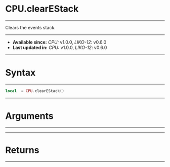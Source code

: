 # CPU.clearEStack
---

Clears the events stack.

---

* **Available since:** _CPU:_ v1.0.0, _LIKO-12_: v0.6.0
* **Last updated in:** _CPU:_ v1.0.0, _LIKO-12_: v0.6.0

---
# Syntax
---

```lua
local  = CPU.clearEStack()
```

---
# Arguments
---



---
# Returns
---


